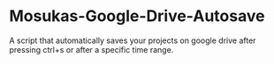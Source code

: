 # Mosukas-Google-Drive-Autosave
A script that automatically saves your projects on google drive after pressing ctrl+s or after a specific time range.